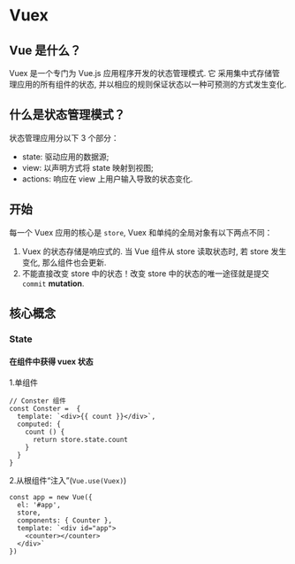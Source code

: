 # Vuex

## Vue 是什么？

Vuex 是一个专门为 Vue.js 应用程序开发的状态管理模式.
它 采用集中式存储管理应用的所有组件的状态, 并以相应的规则保证状态以一种可预测的方式发生变化.

## 什么是状态管理模式？

状态管理应用分以下 3 个部分：
- state: 驱动应用的数据源;
- view: 以声明方式将 state 映射到视图;
- actions: 响应在 view 上用户输入导致的状态变化.

## 开始

每一个 Vuex 应用的核心是 `store`, Vuex 和单纯的全局对象有以下两点不同：
1. Vuex 的状态存储是响应式的. 当 Vue 组件从 store 读取状态时, 若 store 发生变化, 那么组件也会更新.
2. 不能直接改变 store 中的状态！改变 store 中的状态的唯一途径就是提交 `commit` **mutation**.

## 核心概念

### State

#### 在组件中获得 vuex 状态

1.单组件

```
// Conster 组件
const Conster =  {
  template: `<div>{{ count }}</div>`,
  computed: {
    count () {
      return store.state.count
    }
  }
}
```

2.从根组件“注入”(`Vue.use(Vuex)`)
```
const app = new Vue({
  el: '#app',
  store,
  components: { Counter },
  template: `<div id="app">
    <counter></counter>
  </div>`
})
```
